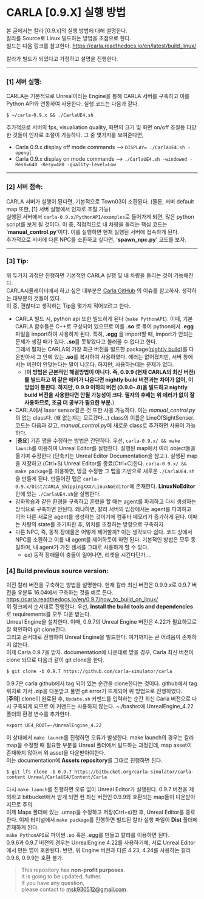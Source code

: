 # CARLA [0.9.X] 실행 방법

본 글에서는 칼라 [0.9.x]의 실행 방법에 대해 설명한다.  
칼라를 Source로 Linux 빌드하는 방법을 초점으로 한다.  
빌드는 다음 링크를 참고한다.
https://carla.readthedocs.io/en/latest/build_linux/

칼라가 빌드가 되었다고 가정하고 설명을 진행한다.

***  
### [1] 서버 실행: 

CARLA는 기본적으로 Unreal이라는 Engine을 통해 CARLA 서버를 구축하고 이를 Python API와 연동하여 사용한다.
실행 코드는 다음과 같다.
```
$ ~/carla-0.9.x && ./CarlaUE4.sh
```
추가적으로 서버의 fps, visualiation quality, 화면의 크기 및 화면 on/off 조절등 다양한 것들이 인자로 조절이 가능하다. 그 중 몇가지를 보여준다면,
- Carla 0.9.x display off mode commands --> ```DISPLAY= ./CarlaUE4.sh -opengl```
- Carla 0.9.x display on mode commands --> ```./CarlaUE4.sh -windowed -ResX=640 -Resy=480 -quality-level=Low```
***  
### [2] 서버 접속:

CARLA 서버가 실행이 된다면, 기본적으로 Town03이 소환된다. (물론, 서버 default map 또한, [1] 서버 실행에서 인자로 조절 가능)  
실행된 서버에서 ```carla-0.9.x/PythonAPI/examples```로 들어가게 되면, 많은 python script를 보게 될 것이다. 이 중, 직접적으로 내 차량을 돌리는 핵심 코드는 '**manual_control.py**'이다. 이를 실행하면 현재 실행된 서버에 접속하게 된다.  
추가적으로 서버에 다른 NPC를 소환하고 싶다면, '**spawn_npc.py**' 코드를 보자.
***  
### [3] Tip:
위 두가지 과정만 진행하면 기본적인 CARLA 실행 및 내 차량을 돌리는 것이 가능해진다.  
CARLA시뮬레이터에서 하고 싶은 대부분은 [Carla GitHub](https://github.com/carla-simulator/carla "칼라 깃허브") 의 이슈를 참고하자. 생각하는 대부분의 것들이 있다.  
이 중, 괜찮다고 생각하는 Tip을 몇가지 적어보려고 한다.  
- CARLA 빌드 시, python api 또한 빌드하게 된다 (```make PythonAPI```). 이때, 기본 CARLA 함수들은 C++로 구성되어 있으므로 이를 **.so** 로 묶어 python에서 **.egg**  파일을 import하여 사용하게 된다. 특히, **.egg** 을 import할 때, import가 안되는 문제가 생길 때가 있다. **.so**를 못찾았다고 불러올 수 없다고 한다.  
그래서 필자는 CARLA의 가장 최근 버전을 빌드한 package([nightly build](https://github.com/carla-simulator/carla/blob/master/Docs/download.md "칼라 최신"))를 다운받아서 그 안에 있는 **.so**를 복사하여 사용하였다. 에러는 없어졌지만, 서버 창에서는 버전이 안맞는다는 말이 나온다. 하지만, 사용하는데는 문제가 없다.
  - (**이 방법은 근본적인 해결방법이 아니다. 즉, 0.9.9 (현재 CARLA의 최신 버전)를 빌드하고 위 같은 에러가 나온다면 nightly build 버전과는 차이가 없어, 이 방법이 통한다. 하지만, 0.9.9 이하의 버전 (0.9.0-.8)을 빌드하고 nightly build 버전을 사용한다면 안될 가능성이 크다. 필자의 후배는 위 에러가 없이 잘 사용하므로, 조금 더 공부가 필요한 부분.**)
- CARLA에서 laser sensor같은 것 또한 사용 가능하다. 이는 *manual_control.py*의 없는 class다. (왜 없는지는 모르겠다...) class의 이름은 LineOfSightSenser. 코드는 다음과 같고, *manual_control.py*에 새로운 class로 추가하면 사용이 가능하다.
- [**중요**] 기존 맵을 수정하는 방법은 간단하다. 우선, ```carla-0.9.x/ && make launch```를 이용하여 Unreal Editor를 실행한다. 실행된 map에서 여러 object들을 옮기며 수정한다 (단축키는 Unreal Editor Documentation을 참고.). 실행된 map을 저장하고 (Ctrl+S) Unreal Editor를 종료(Ctrl+C)한다. ```carla-0.9.x/ && make package```를 이용하면, 방금 수정한 그 맵을 기반으로 새로운 ```./CarlaUE4.sh```을 만들게 된다. 만들어진 맵은 ```carla-0.9.x/Dist/CARLA_ShippingXXX/LinuxNoEditor```에 존재한다. **LinuxNoEditor**안에 있는 ```./CarlaUE4.sh```을 실행한다.
- 강화학습과 같은 환경을 구축하고 훈련을 할 때는 agent를 파괴하고 다시 생성하는 방식으로 구축하면 안된다. 왜냐하면, 칼라 서버의 입장에서는 agent를 파괴하고 이와 다른 새로운 agent를 생성하는 것이기에 컴퓨터 메모리가 증가하게 된다. 이때는 차량의 state를 초기화한 후, 위치를 조정하는 방향으로 구축하자.
- 다른 NPC, 즉, 동적 장애물은 어떻게 제어할까? 이는 생각보다 쉽다. 코드 상에서 NPC를 소환하고 이를 내 agent를 제어하듯이 하면 된다. 기본적인 방법은 모두 동일하며, 내 agent가 가진 센서를 그대로 사용하게 할 수 있다. 
  - ex) 동적 장애물이 충돌이 일어나면, 리셋을 시킨다던가....

### [4] Build previous source version:
이전 칼라 버전을 구축하는 방법을 설명한다. 현재 칼라 최신 버전은 0.9.9.x로 0.9.7 버전을 우분투 16.04에서 구축하는 것을 예로 든다.  
https://carla.readthedocs.io/en/0.9.7/how_to_build_on_linux/  
위 링크에서 순서대로 진행한다. 우선, **Install the build tools and dependencies** 로 requirements를 모두 다운 받는다.  
Unreal Engine을 설치한다. 이때, 0.9.7의 Unreal Engine 버전은 4.22가 필요하므로 잘 확인하여 git clone한다.  
그리고 순서대로 진행하여 Unreal Engine을 빌드한다. 여기까지는 큰 어려움이 존재하지 않는다.  
이제 Carla 0.9.7을 받자. documentation에 나온대로 받을 경우, Carla 최신 버전이 clone 되므로 다음과 같이 git clone을 한다.  
```
$ git clone -b 0.9.7 https://github.com/carla-simulator/carla
```
0.9.7은 carla github에서 tag 되어 있는 순간을 clone한다는 것이다. github에서 tag 위치로 가서 .zip을 다운받고 풀면 git error가 뜨게되어 위 방법으로 진행하였다.  
[**주의**] clone이 완료된 후, ```Update.sh``` 커맨드를 입력하는 순간 최신 Carla 버전으로 다시 구축되게 되므로 이 커맨드는 사용하지 않는다.
~./bashrc에 UnrealEngine_4.22 폴더의 환경 변수를 추가한다.  
```
export UE4_ROOT=~/UnrealEngine_4.22
```
이 상태에서 ```make launch```를 진행하면 오류가 발생한다. make launch의 경우는 칼라 map을 수정할 때 필요한 부분을 Unreal 폴더에서 빌드하는 과정인데, map asset이 존재하지 않아서 위 asset을 다운받아야한다.  
이는 documentation에 **Assets repository**를 그대로 진행하면 된다.  
```
$ git lfs clone -b 0.9.7 https://bitbucket.org/carla-simulator/carla-content Unreal/CarlaUE4/Content/Carla
```
다시 ```make launch```를 진행하면 오류 없이 Unreal Editor가 실행된다. 0.9.7 버전을 제외하고 bitbucket에서 받게 되면 현 최신 버전인 0.9.9와 호환되는 map들이 다운받아지므로 주의.  
이제 Maps 폴더에 있는 .umap을 수정하고 저장(Ctrl+s)한 후, Unreal Editor를 종료한다. 이제 터미널에서 ```make package```를 진행하면 빌드된 칼라 실행 파일이 **Dist** 폴더에 존재하게 된다.  
```make PythonAPI```로 파이썬 .so 혹은 .egg를 만들고 칼라를 이용하면 된다.  
0.9.6과 0.9.7 버전의 경우는 UnrealEngine 4.22를 사용하기에, 서로 Unreal Editor에서 만든 맵이 호환된다. 반면, 위 Engine 버전과 다른 4.23, 4.24를 사용하는 칼라 0.9.8, 0.9.9는 호환 불가.  

> This repository has **non-profit purposes**.\
> It is going to be updated, futher.\
> If you have any question, \
> please contact to msk930512@gmail.com.

